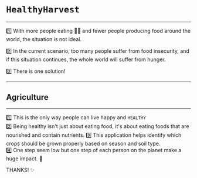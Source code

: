 # `HealthyHarvest`
---
1️⃣ With more people eating 🍛🍚 and fewer people producing food around the world, the situation is not ideal.

2️⃣ In the current scenario, too many people suffer from food insecurity, and if this situation continues, the whole world will suffer from hunger.  

3️⃣ There is one solution!

---
## Agriculture
---
1️⃣ This is the only way people can live happy and `HEALTHY`  
2️⃣ Being healthy isn't just about eating food, it's about eating foods that are nourished and contain nutrients.
3️⃣ This application helps identify which crops should be grown properly based on season and soil type.    
4️⃣ One step seem low but one step of each person on the planet make a huge impact. 🚀

THANKS! ✨
